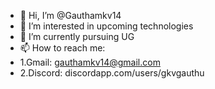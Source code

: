 - 👋 Hi, I’m @Gauthamkv14
- 👀 I’m interested in upcoming technologies
- 🌱 I’m currently pursuing UG
- 📫 How to reach me:
- 1.Gmail: gauthamkv14@gmail.com
- 2.Discord: discordapp.com/users/gkvgauthu



<!---
Gauthamkv14/Gauthamkv14 is a ✨ special ✨ repository because its `README.md` (this file) appears on your GitHub profile.
You can click the Preview link to take a look at your changes.
--->

